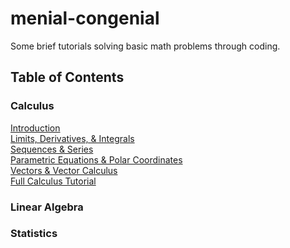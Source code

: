 # menial-congenial
Some brief tutorials solving basic math problems through coding.
## Table of Contents
### Calculus

[Introduction](tutorials/calculus/intro.ipynb) <br>
[Limits, Derivatives, & Integrals](tutorials/calculus/lmt_diff_int.ipynb) <br>
[Sequences & Series](tutorials/calculus/seq_ser.ipynb) <br>
[Parametric Equations & Polar Coordinates](tutorials/calculus/par_pol.ipynb) <br>
[Vectors & Vector Calculus](tutorials/calculus/vectors.ipynb) <br>
[Full Calculus Tutorial](tutorials/calculus/calculus_tutorial.ipynb)

### Linear Algebra
### Statistics

